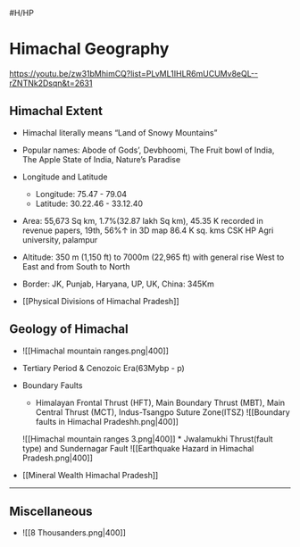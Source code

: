 #H/HP 
# Himachal Geography
https://youtu.be/zw31bMhimCQ?list=PLvML1IHLR6mUCUMv8eQL--rZNTNk2Dsqn&t=2631

## Himachal Extent
* Himachal literally means “Land of Snowy Mountains”  
* Popular names: Abode of Gods’, Devbhoomi, The Fruit bowl of India, The Apple State of India, Nature’s Paradise  
* Longitude and Latitude
	* Longitude: 75.47 - 79.04
	* Latitude: 30.22.46 - 33.12.40
* Area: 55,673 Sq km, 1.7%(32.87 lakh Sq km), 45.35 K recorded in revenue papers, 19th, 56%↑ in 3D map 86.4 K sq. kms CSK HP Agri university, palampur
* Altitude: 350 m (1,150 ft) to 7000m (22,965 ft) with general rise West to East and from South to North
* Border: JK, Punjab, Haryana, UP, UK, China: 345Km

* [[Physical Divisions of Himachal Pradesh]]



## Geology of Himachal
* ![[Himachal mountain ranges.png|400]]
* Tertiary Period & Cenozoic Era(63Mybp - p)
* Boundary Faults
	* Himalayan Frontal Thrust (HFT), Main Boundary Thrust (MBT), Main Central Thrust (MCT), Indus-Tsangpo Suture Zone(ITSZ)
	![[Boundary faults in Himachal Pradeshh.png|400]]
	
	![[Himachal mountain ranges 3.png|400]]
		* Jwalamukhi Thrust(fault type) and Sundernagar Fault
	![[Earthquake Hazard in Himachal Pradesh.png|400]]

* [[Mineral Wealth Himachal Pradesh]]

---
## Miscellaneous
* ![[8 Thousanders.png|400]]